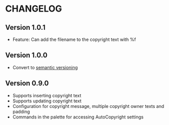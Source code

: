 # CHANGELOG

## Version 1.0.1

* Feature: Can add the filename to the copyright text with %f

## Version 1.0.0

* Convert to [semantic versioning](http://www.semver.org)

## Version 0.9.0

* Supports inserting copyright text
* Supports updating copyright text
* Configuration for copyright message, multiple copyright owner texts and padding
* Commands in the palette for accessing AutoCopyright settings
